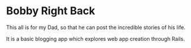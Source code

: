 # Bobby Right Back

This all is for my Dad, so that he can post the incredible stories of his life.

It is a basic blogging app which explores web app creation through Rails.
